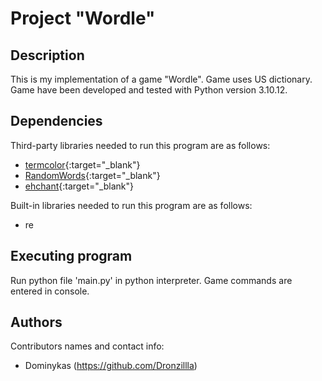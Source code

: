 # Project "Wordle"

## Description

This is my implementation of a game "Wordle".
Game uses US dictionary.
Game have been developed and tested with Python version 3.10.12.

## Dependencies

Third-party libraries needed to run this program are as follows: 
* [termcolor](https://pypi.org/project/termcolor/ ""){:target="_blank"}
* [RandomWords](https://pypi.org/project/RandomWords/ ""){:target="_blank"}
* [ehchant](https://pypi.org/project/pyenchant/){:target="_blank"}

Built-in libraries needed to run this program are as follows:
* re

## Executing program

Run python file 'main.py' in python interpreter. 
Game commands are entered in console.

## Authors

Contributors names and contact info:
* Dominykas (https://github.com/Dronzillla)